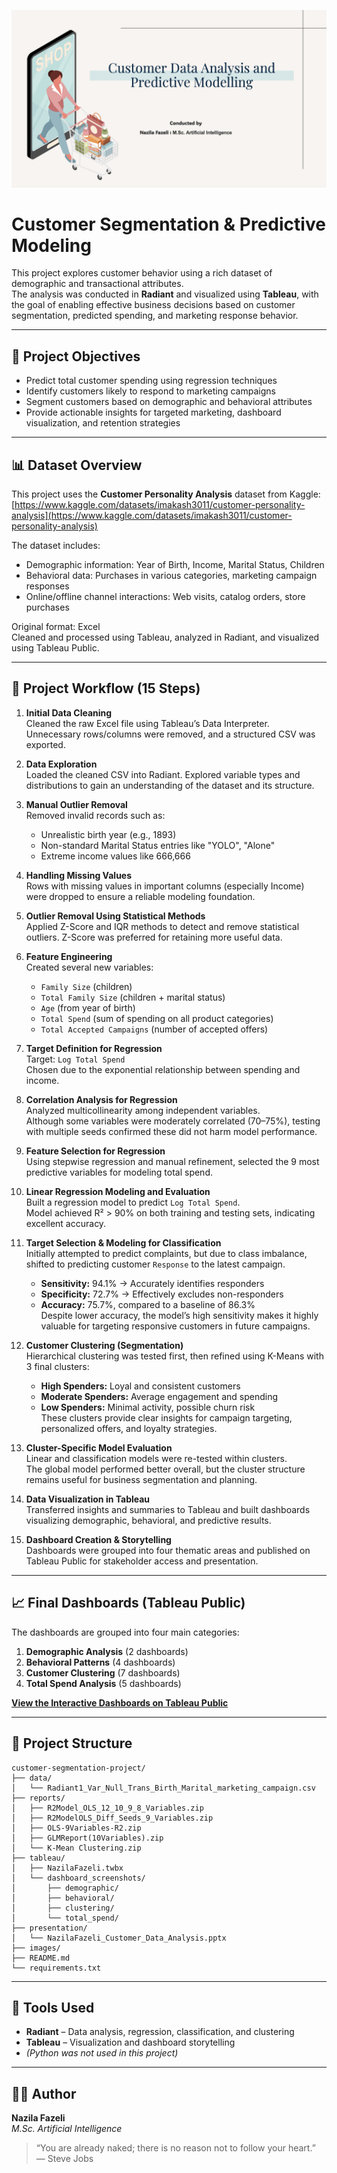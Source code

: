 ![Project Banner](images/cover1.png)

# Customer Segmentation & Predictive Modeling

This project explores customer behavior using a rich dataset of demographic and transactional attributes.  
The analysis was conducted in **Radiant** and visualized using **Tableau**, with the goal of enabling effective business decisions based on customer segmentation, predicted spending, and marketing response behavior.

---

## 📌 Project Objectives

- Predict total customer spending using regression techniques  
- Identify customers likely to respond to marketing campaigns  
- Segment customers based on demographic and behavioral attributes  
- Provide actionable insights for targeted marketing, dashboard visualization, and retention strategies

---

## 📊 Dataset Overview

This project uses the **Customer Personality Analysis** dataset from Kaggle:  
[https://www.kaggle.com/datasets/imakash3011/customer-personality-analysis](https://www.kaggle.com/datasets/imakash3011/customer-personality-analysis)

The dataset includes:
- Demographic information: Year of Birth, Income, Marital Status, Children
- Behavioral data: Purchases in various categories, marketing campaign responses
- Online/offline channel interactions: Web visits, catalog orders, store purchases

Original format: Excel  
Cleaned and processed using Tableau, analyzed in Radiant, and visualized using Tableau Public.

---

## 🧭 Project Workflow (15 Steps)



1. **Initial Data Cleaning**  
   Cleaned the raw Excel file using Tableau’s Data Interpreter. Unnecessary rows/columns were removed, and a structured CSV was exported.

2. **Data Exploration**  
   Loaded the cleaned CSV into Radiant. Explored variable types and distributions to gain an understanding of the dataset and its structure.

3. **Manual Outlier Removal**  
   Removed invalid records such as:  
   - Unrealistic birth year (e.g., 1893)  
   - Non-standard Marital Status entries like "YOLO", "Alone"  
   - Extreme income values like 666,666

4. **Handling Missing Values**  
   Rows with missing values in important columns (especially Income) were dropped to ensure a reliable modeling foundation.

5. **Outlier Removal Using Statistical Methods**  
   Applied Z-Score and IQR methods to detect and remove statistical outliers. Z-Score was preferred for retaining more useful data.

6. **Feature Engineering**  
   Created several new variables:
   - `Family Size` (children)
   - `Total Family Size` (children + marital status)
   - `Age` (from year of birth)
   - `Total Spend` (sum of spending on all product categories)
   - `Total Accepted Campaigns` (number of accepted offers)

7. **Target Definition for Regression**  
   Target: `Log Total Spend`  
   Chosen due to the exponential relationship between spending and income.

8. **Correlation Analysis for Regression**  
   Analyzed multicollinearity among independent variables.  
   Although some variables were moderately correlated (70–75%), testing with multiple seeds confirmed these did not harm model performance.

9. **Feature Selection for Regression**  
   Using stepwise regression and manual refinement, selected the 9 most predictive variables for modeling total spend.

10. **Linear Regression Modeling and Evaluation**  
    Built a regression model to predict `Log Total Spend`.  
    Model achieved R² > 90% on both training and testing sets, indicating excellent accuracy.

11. **Target Selection & Modeling for Classification**  
    Initially attempted to predict complaints, but due to class imbalance, shifted to predicting customer `Response` to the latest campaign.  
    - **Sensitivity:** 94.1% → Accurately identifies responders  
    - **Specificity:** 72.7% → Effectively excludes non-responders  
    - **Accuracy:** 75.7%, compared to a baseline of 86.3%  
    Despite lower accuracy, the model’s high sensitivity makes it highly valuable for targeting responsive customers in future campaigns.

12. **Customer Clustering (Segmentation)**  
    Hierarchical clustering was tested first, then refined using K-Means with 3 final clusters:
    - **High Spenders:** Loyal and consistent customers
    - **Moderate Spenders:** Average engagement and spending
    - **Low Spenders:** Minimal activity, possible churn risk  
    These clusters provide clear insights for campaign targeting, personalized offers, and loyalty strategies.

13. **Cluster-Specific Model Evaluation**  
    Linear and classification models were re-tested within clusters.  
    The global model performed better overall, but the cluster structure remains useful for business segmentation and planning.

14. **Data Visualization in Tableau**  
    Transferred insights and summaries to Tableau and built dashboards visualizing demographic, behavioral, and predictive results.

15. **Dashboard Creation & Storytelling**  
    Dashboards were grouped into four thematic areas and published on Tableau Public for stakeholder access and presentation.

---

## 📈 Final Dashboards (Tableau Public)

The dashboards are grouped into four main categories:
1. **Demographic Analysis** (2 dashboards)  
2. **Behavioral Patterns** (4 dashboards)  
3. **Customer Clustering** (7 dashboards)  
4. **Total Spend Analysis** (5 dashboards)

**[View the Interactive Dashboards on Tableau Public](https://public.tableau.com/views/CustomerDataAnalysisPredictiveModelling/TotalSpend5)**

---

## 📁 Project Structure

```
customer-segmentation-project/
├── data/
│   └── Radiant1_Var_Null_Trans_Birth_Marital_marketing_campaign.csv
├── reports/
│   ├── R2Model_OLS_12_10_9_8_Variables.zip
│   ├── R2ModelOLS_Diff_Seeds_9_Variables.zip
│   ├── OLS-9Variables-R2.zip
│   ├── GLMReport(10Variables).zip
│   └── K-Mean Clustering.zip
├── tableau/
│   ├── NazilaFazeli.twbx
│   └── dashboard_screenshots/
│       ├── demographic/
│       ├── behavioral/
│       ├── clustering/
│       └── total_spend/
├── presentation/
│   └── NazilaFazeli_Customer_Data_Analysis.pptx
├── images/
├── README.md
└── requirements.txt
```

---

## 🔧 Tools Used

- **Radiant** – Data analysis, regression, classification, and clustering  
- **Tableau** – Visualization and dashboard storytelling  
- *(Python was not used in this project)*

---

## 👩‍💻 Author

**Nazila Fazeli**  
*M.Sc. Artificial Intelligence*

> “You are already naked; there is no reason not to follow your heart.”  
> — Steve Jobs
